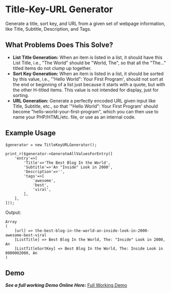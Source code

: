 # Title-Key-URL Generator
Generate a title, sort key, and URL from a given set of webpage information, like Title, Subtitle, Description, and Tags.

## What Problems Does This Solve?
* **List Title Generation:** When an item is listed in a list, it should have this List Title, i.e., "The World" should be "World, The", so that all the "The..." titled items do not clump up together.
* **Sort Key Generation:** When an item is listed in a list, it should be sorted by this value, i.e., '"Hello World": Your First Program', should not sort at the end or beginning of a list just because it starts with a quote, but with the other H-titled items.  This value is not intended for display, just for sorting.
* **URL Generation:** Generate a perfectly encoded URL given input like Title, Subtitle, etc., so that '"Hello World": Your First Program' should become "hello-world-your-first-program", which you can then use to name your PHP/HTML/etc. file, or use as an internal code.

## Example Usage

	$generator = new TitleKeyURLGenerator();
	
	print_r($generator->GenerateAllValuesForEntry([
		'entry'=>[
			'Title'=>'The Best Blog In the World',
			'Subtitle'=>'An "Inside" Look in 2000',
			'Description'=>'',
			'tags'=>[
				'awesome',
				'best',
				'viral',
			],
		],
	]));
  
  Output:
  
  	Array
	(
	    [url] => the-best-blog-in-the-world-an-inside-look-in-2000-awesome-best-viral
	    [ListTitle] => Best Blog In the World, The: "Inside" Look in 2000, An
	    [ListTitleSortKey] => Best Blog In the World, The: Inside Look in 0000002000, An
	)

## Demo

***See a full working Demo Online Here:*** [Full Working Demo](https://3v4l.org/MgLEG)
